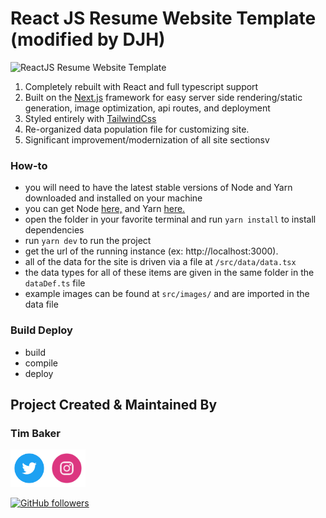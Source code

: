 # React JS Resume Website Template (modified by DJH)

![ReactJS Resume Website Template](screenshot-launch-v1.0.pngraw=true 'ReactJS Resume Website Template')

1. Completely rebuilt with React and full typescript support
2. Built on the [Next.js](https://nextjs.org/) framework for easy server side rendering/static generation, image optimization, api routes, and deployment
3. Styled entirely with [TailwindCss](https://tailwindcss.com/)
4. Re-organized data population file for customizing site.
5. Significant improvement/modernization of all site sectionsv


### How-to

- you will need to have the latest stable versions of Node and Yarn downloaded and installed on your machine
- you can get Node [here,](https://nodejs.org/en/download/) and Yarn [here.](https://yarnpkg.com/getting-started/install)
- open the folder in your favorite terminal and run `yarn install` to install dependencies
- run `yarn dev` to run the project
- get the url of the running instance (ex: http://localhost:3000).
- all of the data for the site is driven via a file at `/src/data/data.tsx`
- the data types for all of these items are given in the same folder in the `dataDef.ts` file
- example images can be found at `src/images/` and are imported in the data file

### Build Deploy

- build
- compile
- deploy

## Project Created & Maintained By

### Tim Baker

<a href="https://twitter.com/timbakerx"><img src="https://github.com/aritraroy/social-icons/blob/master/twitter-icon.png?raw=true" width="60"></a><a href="https://instagram.com/tbakerx"><img src="https://github.com/aritraroy/social-icons/blob/master/instagram-icon.png?raw=true" width="60"></a>

[![GitHub followers](https://img.shields.io/github/followers/tbakerx.svg?style=social&label=Follow)](https://github.com/tbakerx/)